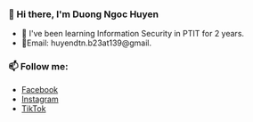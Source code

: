 ### 👋 Hi there, I'm Duong Ngoc Huyen
- 🌱 I've been learning Information Security in PTIT for 2 years.
- 🔭Email: huyendtn.b23at139@gmail.

### 📫 Follow me:
  - [Facebook](https://www.facebook.com/dg.nghuyn/)
  - [Instagram](https://www.instagram.com/dg.nghuyn/)
  - [TikTok](https://www.tiktok.com/@dg.nghuyn)
  
<!-- Here are some ideas to get you started:
- 🔭 I’m currently working on ...
- 🌱 I’m currently learning ...
- 👯 I’m looking to collaborate on ...
- 🤔 I’m looking for help with ...
- 💬 Ask me about ...
- 📫 How to reach me: ...
- 😄 Pronouns: ...
- ⚡ Fun fact: ...
-->
